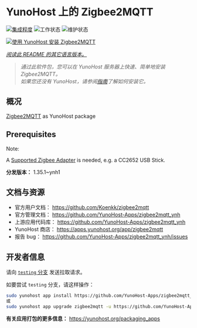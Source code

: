 <!--
注意：此 README 由 <https://github.com/YunoHost/apps/tree/master/tools/readme_generator> 自动生成
请勿手动编辑。
-->

# YunoHost 上的 Zigbee2MQTT

[![集成程度](https://apps.yunohost.org/badge/integration/zigbee2mqtt)](https://ci-apps.yunohost.org/ci/apps/zigbee2mqtt/)
![工作状态](https://apps.yunohost.org/badge/state/zigbee2mqtt)
![维护状态](https://apps.yunohost.org/badge/maintained/zigbee2mqtt)

[![使用 YunoHost 安装 Zigbee2MQTT](https://install-app.yunohost.org/install-with-yunohost.svg)](https://install-app.yunohost.org/?app=zigbee2mqtt)

*[阅读此 README 的其它语言版本。](./ALL_README.md)*

> *通过此软件包，您可以在 YunoHost 服务器上快速、简单地安装 Zigbee2MQTT。*  
> *如果您还没有 YunoHost，请参阅[指南](https://yunohost.org/install)了解如何安装它。*

## 概况

[Zigbee2MQTT](https://www.zigbee2mqtt.io) as YunoHost package

## Prerequisites

Note:

A [Supported Zigbee Adapter](https://www.zigbee2mqtt.io/guide/adapters/) is needed, e.g. a CC2652 USB Stick.




**分发版本：** 1.35.1~ynh1
## 文档与资源

- 官方用户文档： <https://github.com/Koenkk/zigbee2mqtt>
- 官方管理文档： <https://github.com/YunoHost-Apps/zigbee2mqtt_ynh>
- 上游应用代码库： <https://github.com/YunoHost-Apps/zigbee2mqtt_ynh>
- YunoHost 商店： <https://apps.yunohost.org/app/zigbee2mqtt>
- 报告 bug： <https://github.com/YunoHost-Apps/zigbee2mqtt_ynh/issues>

## 开发者信息

请向 [`testing` 分支](https://github.com/YunoHost-Apps/zigbee2mqtt_ynh/tree/testing) 发送拉取请求。

如要尝试 `testing` 分支，请这样操作：

```bash
sudo yunohost app install https://github.com/YunoHost-Apps/zigbee2mqtt_ynh/tree/testing --debug
或
sudo yunohost app upgrade zigbee2mqtt -u https://github.com/YunoHost-Apps/zigbee2mqtt_ynh/tree/testing --debug
```

**有关应用打包的更多信息：** <https://yunohost.org/packaging_apps>
